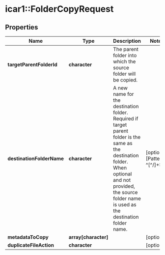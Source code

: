 # icar1::FolderCopyRequest


## Properties
Name | Type | Description | Notes
------------ | ------------- | ------------- | -------------
**targetParentFolderId** | **character** | The parent folder into which the source folder will be copied. | 
**destinationFolderName** | **character** | A new name for the destination folder. Required if target parent folder is the same as the destination folder.  When optional and not provided, the source folder name is used as the destination folder name. | [optional] [Pattern: ^[^/]+$] 
**metadataToCopy** | **array[character]** |  | [optional] 
**duplicateFileAction** | **character** |  | [optional] 


